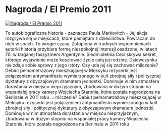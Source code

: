 Nagroda / El Premio 2011 
=============
[![Nagroda / El Premio 2011 ](http://vidos.pl/images/player.gif)](http://vidos.pl/nagroda-el-premio-2011)

 To autobiograficzna historia - zaznacza Paula Markovitch - Jej akcja rozgrywa się w miejscach, które pamiętam z dzieciństwa. Powracam do nich w snach. To wrogie czasy. Zatopiona w trudnych wspomnieniach autorki historia przybiera formę niespokojnej impresji osadzonej w latach 70. w targanej faszyzmem Argentynie. Siedmioletnia Ceci skrywa sekret, którego wyjawienie może kosztować życie całą jej rodzinę. Dziewczynka nie zdaje sobie sprawy z jego istoty. Czy uda jej się zachować milczenie? Debiut pełnometrażowy mieszkającej w Meksyku reżyserki jest połączeniem antymanifestu wymierzonego w kult zbrojnej siły i politycznej dyktatury z obyczajowym dramatem jednostki. Dominuje w nim atmosfera dorastania w miejscu nieprzyjaznym, zbudowana w dużym stopniu na wspaniałej pracy kamery Wojciecha Staronia, która została nagrodzona na Berlinale w 2011 roku   ... milczenie? Debiut pełnometrażowy mieszkającej w Meksyku reżyserki jest połączeniem antymanifestu wymierzonego w kult zbrojnej siły i politycznej dyktatury z obyczajowym dramatem jednostki. Dominuje w nim atmosfera dorastania w miejscu nieprzyjaznym, zbudowana w dużym stopniu na wspaniałej pracy kamery Wojciecha Staronia, która została nagrodzona na Berlinale w 2011 roku
